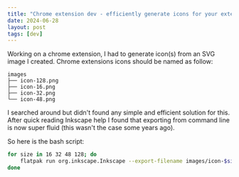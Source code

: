```yaml
---
title: "Chrome extension dev - efficiently generate icons for your extension"
date: 2024-06-28
layout: post
tags: [dev]
---
```


Working on a chrome extension, I had to generate icon(s) from an SVG image I created. Chrome extensions icons should be named as follow:

```
images
├── icon-128.png
├── icon-16.png
├── icon-32.png
└── icon-48.png
```

I searched around but didn't found any simple and efficient solution for this. After quick reading Inkscape help I found that exporting from command line is now super fluid (this wasn't the case some years ago).

So here is the bash script:

```bash
for size in 16 32 48 128; do
    flatpak run org.inkscape.Inkscape --export-filename images/icon-$size.png --export-width $size icon.svg
done
```
